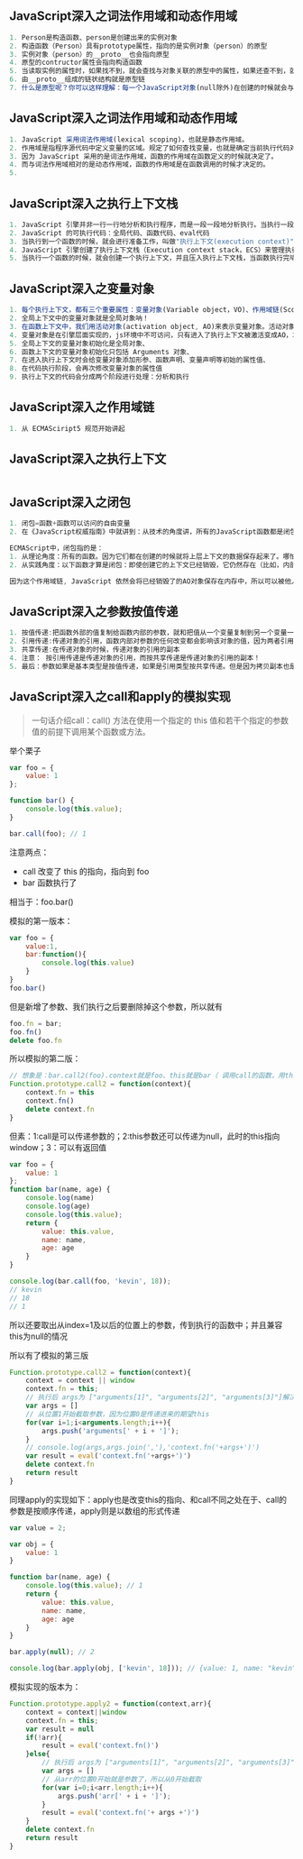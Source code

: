 ## JavaScript深入之词法作用域和动态作用域

```js
1. Person是构造函数、person是创建出来的实例对象
2. 构造函数（Person）具有prototype属性，指向的是实例对象（person）的原型
3. 实例对象（person）的__proto__也会指向原型
4. 原型的contructor属性会指向构造函数
5. 当读取实例的属性时，如果找不到，就会查找与对象关联的原型中的属性，如果还查不到，就去找原型的原型，一直找到最顶层为止。
6. 由__proto__组成的链状结构就是原型链
7. 什么是原型呢？你可以这样理解：每一个JavaScript对象(null除外)在创建的时候就会与之关联另一个对象，这个对象就是我们所说的原型，每一个对象都会从原型"继承"属性。
```

## JavaScript深入之词法作用域和动态作用域

```js
1. JavaScript 采用词法作用域(lexical scoping)，也就是静态作用域。
2. 作用域是指程序源代码中定义变量的区域。规定了如何查找变量，也就是确定当前执行代码对变量的访问权限。
3. 因为 JavaScript 采用的是词法作用域，函数的作用域在函数定义的时候就决定了。
4. 而与词法作用域相对的是动态作用域，函数的作用域是在函数调用的时候才决定的。
5. 
```

## JavaScript深入之执行上下文栈

```js
1. JavaScript 引擎并非一行一行地分析和执行程序，而是一段一段地分析执行。当执行一段代码的时候，会进行一个“准备工作”，
2. JavaScript 的可执行代码：全局代码、函数代码、eval代码
3. 当执行到一个函数的时候，就会进行准备工作，叫做"执行上下文(execution context)"
4. JavaScript 引擎创建了执行上下文栈（Execution context stack，ECS）来管理执行上下文
5. 当执行一个函数的时候，就会创建一个执行上下文，并且压入执行上下文栈，当函数执行完毕的时候，就会将函数的执行上下文从栈中弹出。

```

## JavaScript深入之变量对象

```js
1. 每个执行上下文，都有三个重要属性：变量对象(Variable object，VO)、作用域链(Scope chain)、this
2. 全局上下文中的变量对象就是全局对象呐！
3. 在函数上下文中，我们用活动对象(activation object, AO)来表示变量对象。活动对象是在进入函数上下文时刻被创建的，它通过函数的 arguments 属性初始化。arguments 属性值是 Arguments 对象。
4. 变量对象是在引擎层面实现的，js环境中不可访问，只有进入了执行上下文被激活变成AO，才可以被访问
5. 全局上下文的变量对象初始化是全局对象、
6. 函数上下文的变量对象初始化只包括 Arguments 对象、
7. 在进入执行上下文时会给变量对象添加形参、函数声明、变量声明等初始的属性值、
8. 在代码执行阶段，会再次修改变量对象的属性值
9. 执行上下文的代码会分成两个阶段进行处理：分析和执行
```

## JavaScript深入之作用域链 

```js
1. 从 ECMASciript5 规范开始讲起
```

## JavaScript深入之执行上下文

```js

```

## JavaScript深入之闭包

```js
1. 闭包=函数+函数可以访问的自由变量
2. 在《JavaScript权威指南》中就讲到：从技术的角度讲，所有的JavaScript函数都是闭包。
```

```js
ECMAScript中，闭包指的是：
1. 从理论角度：所有的函数。因为它们都在创建的时候就将上层上下文的数据保存起来了。哪怕是简单的全局变量也是如此，因为函数中访问全局变量就相当于是在访问自由变量，这个时候使用最外层的作用域。
2. 从实践角度：以下函数才算是闭包：即使创建它的上下文已经销毁，它仍然存在（比如，内部函数从父函数中返回）在代码中引用了自由变量

因为这个作用域链, JavaScript 依然会将已经销毁了的AO对象保存在内存中，所以可以被他人使用，形成闭包
```

## JavaScript深入之参数按值传递

```js
1. 按值传递:把函数外部的值复制给函数内部的参数，就和把值从一个变量复制到另一个变量一样
2. 引用传递:传递对象的引用，函数内部对参数的任何改变都会影响该对象的值，因为两者引用的是同一个对象。
3. 共享传递:在传递对象的时候，传递对象的引用的副本
4. 注意： 按引用传递是传递对象的引用，而按共享传递是传递对象的引用的副本！
5. 最后：参数如果是基本类型是按值传递，如果是引用类型按共享传递。但是因为拷贝副本也是一种值的拷贝，所以在高程中也直接认为是按值传递了。
```

## JavaScript深入之call和apply的模拟实现

> 一句话介绍call：call() 方法在使用一个指定的 this 值和若干个指定的参数值的前提下调用某个函数或方法。

举个栗子

```js
var foo = {
    value: 1
};

function bar() {
    console.log(this.value);
}

bar.call(foo); // 1
```

注意两点：

+ call 改变了 this 的指向，指向到 foo
+ bar 函数执行了

相当于：foo.bar()

模拟的第一版本：

```js 
var foo = {
    value:1,
    bar:function(){
        console.log(this.value)
    }
}
foo.bar()
```

但是新增了参数、我们执行之后要删除掉这个参数，所以就有

```js
foo.fn = bar;
foo.fn()
delete foo.fn
```

所以模拟的第二版：

```js
// 想象是：bar.call2(foo).context就是foo、this就是bar（ 调用call的函数，用this可以获取）
Function.prototype.call2 = function(context){
    context.fn = this
    context.fn()
    delete context.fn
}
```

但素：1:call是可以传递参数的；2:this参数还可以传递为null，此时的this指向window；3：可以有返回值

```js
var foo = {
    value: 1
};
function bar(name, age) {
    console.log(name)
    console.log(age)
    console.log(this.value);
    return {
        value: this.value,
        name: name,
        age: age
    }
}

console.log(bar.call(foo, 'kevin', 18));
// kevin
// 18
// 1
```

所以还要取出从index=1及以后的位置上的参数，传到执行的函数中；并且兼容this为null的情况

所以有了模拟的第三版

```js
Function.prototype.call2 = function(context){
    context = context || window
    context.fn = this;
    // 执行后 args为 ["arguments[1]", "arguments[2]", "arguments[3]"]解决不定长参数
    var args = []
    // 从位置1开始截取参数，因为位置0是传递进来的期望this
    for(var i=1;i<arguments.length;i++){
        args.push('arguments[' + i + ']');
    }
    // console.log(args,args.join(','),'context.fn('+args+')')
    var result = eval('context.fn('+args+')')
    delete context.fn
    return result
}
```

同理apply的实现如下：apply也是改变this的指向、和call不同之处在于、call的参数是按顺序传递，apply则是以数组的形式传递

```js
var value = 2;

var obj = {
    value: 1
}

function bar(name, age) {
    console.log(this.value); // 1
    return {
        value: this.value,
        name: name,
        age: age
    }
}

bar.apply(null); // 2

console.log(bar.apply(obj, ['kevin', 18])); // {value: 1, name: "kevin", age: 18}
```

模拟实现的版本为：

```js
Function.prototype.apply2 = function(context,arr){
    context = context||window
    context.fn = this;
    var result = null
    if(!arr){
        result = eval('context.fn()')
    }else{
        // 执行后 args为 ["arguments[1]", "arguments[2]", "arguments[3]"]解决不定长参数
        var args = []
        // 从arr的位置0开始就是参数了，所以从0开始截取
        for(var i=0;i<arr.length;i++){
            args.push('arr[' + i + ']');
        }
        result = eval('context.fn('+ args +')')
    }
    delete context.fn
    return result
}
```